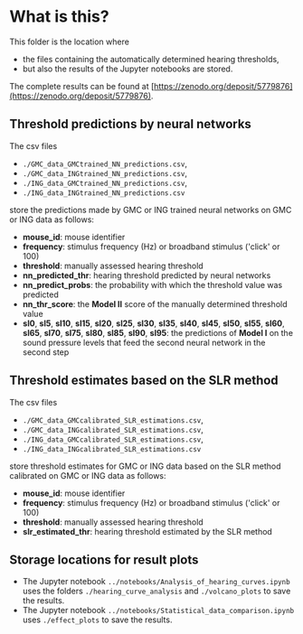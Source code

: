 # What is this?

This folder is the location where 

+ the files containing the automatically determined hearing thresholds, 
+ but also the results of the Jupyter notebooks are stored.

The complete results can be found at [https://zenodo.org/deposit/5779876](https://zenodo.org/deposit/5779876).

## Threshold predictions by neural networks

The csv files

+ `./GMC_data_GMCtrained_NN_predictions.csv`, 
+ `./GMC_data_INGtrained_NN_predictions.csv`, 
+ `./ING_data_GMCtrained_NN_predictions.csv`, 
+ `./ING_data_INGtrained_NN_predictions.csv`

store the predictions made by GMC or ING trained neural networks on GMC or ING data as follows: 

+ **mouse_id**: mouse identifier 
+ **frequency**: stimulus frequency (Hz) or broadband stimulus ('click' or 100) 
+ **threshold**: manually assessed hearing threshold 
+ **nn_predicted_thr**: hearing threshold predicted by neural networks
+ **nn_predict_probs**: the probability with which the threshold value was predicted  
+ **nn_thr_score**: the **Model II** score of the manually determined threshold value
+ **sl0**, **sl5**, **sl10**, **sl15**, **sl20**, **sl25**, **sl30**, **sl35**, **sl40**, **sl45**, **sl50**, **sl55**, **sl60**, **sl65**, **sl70**, **sl75**, **sl80**, **sl85**, **sl90**, **sl95**: the predictions of **Model I** on the sound pressure levels that feed the second neural network in the second step

## Threshold estimates based on the SLR method

The csv files

+ `./GMC_data_GMCcalibrated_SLR_estimations.csv`, 
+ `./GMC_data_INGcalibrated_SLR_estimations.csv`, 
+ `./ING_data_GMCcalibrated_SLR_estimations.csv`, 
+ `./ING_data_INGcalibrated_SLR_estimations.csv`

store threshold estimates for GMC or ING data based on the SLR method calibrated on GMC or ING data as follows:

+ **mouse_id**: mouse identifier
+ **frequency**: stimulus frequency (Hz) or broadband stimulus ('click' or 100)
+ **threshold**: manually assessed hearing threshold
+ **slr_estimated_thr**: hearing threshold estimated by the SLR method

## Storage locations for result plots

+ The Jupyter notebook `../notebooks/Analysis_of_hearing_curves.ipynb` uses the folders `./hearing_curve_analysis` and `./volcano_plots` to save the results.
+ The Jupyter notebook `../notebooks/Statistical_data_comparison.ipynb` uses `./effect_plots` to save the results.

